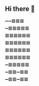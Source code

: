 ## Hi there 👋

➖➖🟥🟥🟥<br />
➖🟥🟥🟥🟥🟥<br />
🟥🟥🟥🟦🟦🟦<br />
🟥🟥🟥🟦🟦🟦<br />
🟥🟥🟥🟥🟥🟥<br />
🟥🟥🟥🟥🟥🟥<br />
➖🟥🟥🟥🟥🟥<br />
➖🟥🟥➖🟥🟥<br />
➖🟥🟥➖🟥🟥<br />

<!--
**bahadiruysal/bahadiruysal** is a ✨ _special_ ✨ repository because its `README.md` (this file) appears on your GitHub profile.

Here are some ideas to get you started:

- 🔭 I’m currently working on ...
- 🌱 I’m currently learning ...
- 👯 I’m looking to collaborate on ...
- 🤔 I’m looking for help with ...
- 💬 Ask me about ...
- 📫 How to reach me: ...
- 😄 Pronouns: ...
- ⚡ Fun fact: ...
-->
